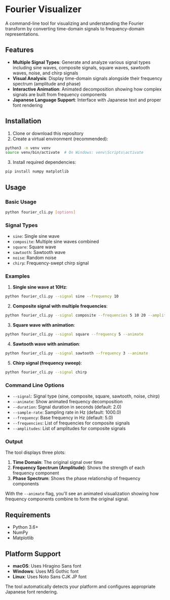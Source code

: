 # Fourier Visualizer

A command-line tool for visualizing and understanding the Fourier transform by converting time-domain signals to frequency-domain representations.

## Features

- **Multiple Signal Types**: Generate and analyze various signal types including sine waves, composite signals, square waves, sawtooth waves, noise, and chirp signals
- **Visual Analysis**: Display time-domain signals alongside their frequency spectrum (amplitude and phase)
- **Interactive Animation**: Animated decomposition showing how complex signals are built from frequency components
- **Japanese Language Support**: Interface with Japanese text and proper font rendering

## Installation

1. Clone or download this repository
2. Create a virtual environment (recommended):
```bash
python3 -m venv venv
source venv/bin/activate  # On Windows: venv\Scripts\activate
```
3. Install required dependencies:
```bash
pip install numpy matplotlib
```

## Usage

### Basic Usage

```bash
python fourier_cli.py [options]
```

### Signal Types

- `sine`: Single sine wave
- `composite`: Multiple sine waves combined
- `square`: Square wave
- `sawtooth`: Sawtooth wave  
- `noise`: Random noise
- `chirp`: Frequency-swept chirp signal

### Examples

1. **Single sine wave at 10Hz**:
```bash
python fourier_cli.py --signal sine --frequency 10
```

2. **Composite signal with multiple frequencies**:
```bash
python fourier_cli.py --signal composite --frequencies 5 10 20 --amplitudes 1 0.7 0.3
```

3. **Square wave with animation**:
```bash
python fourier_cli.py --signal square --frequency 5 --animate
```

4. **Sawtooth wave with animation**:
```bash
python fourier_cli.py --signal sawtooth --frequency 3 --animate
```

5. **Chirp signal (frequency sweep)**:
```bash
python fourier_cli.py --signal chirp
```

### Command Line Options

- `--signal`: Signal type (sine, composite, square, sawtooth, noise, chirp)
- `--animate`: Show animated frequency decomposition
- `--duration`: Signal duration in seconds (default: 2.0)
- `--sample-rate`: Sampling rate in Hz (default: 1000.0)
- `--frequency`: Base frequency in Hz (default: 5.0)
- `--frequencies`: List of frequencies for composite signals
- `--amplitudes`: List of amplitudes for composite signals

### Output

The tool displays three plots:
1. **Time Domain**: The original signal over time
2. **Frequency Spectrum (Amplitude)**: Shows the strength of each frequency component
3. **Phase Spectrum**: Shows the phase relationship of frequency components

With the `--animate` flag, you'll see an animated visualization showing how frequency components combine to form the original signal.

## Requirements

- Python 3.6+
- NumPy
- Matplotlib

## Platform Support

- **macOS**: Uses Hiragino Sans font
- **Windows**: Uses MS Gothic font  
- **Linux**: Uses Noto Sans CJK JP font

The tool automatically detects your platform and configures appropriate Japanese font rendering.